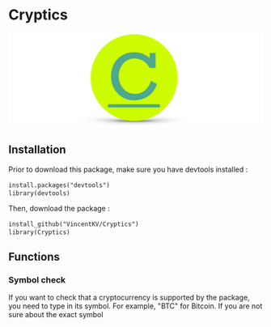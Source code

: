 # Cryptics

![GitHub Logo](/images/banner.png)

## Installation
Prior to download this package, make sure you have devtools installed :
```
install.packages("devtools")
library(devtools)
```
Then, download the package :
```
install_github("VincentKV/Cryptics")
library(Cryptics)
```
## Functions

### Symbol check
If you want to check that a cryptocurrency is supported by the package, you need to type in its symbol. For example, "BTC" for Bitcoin. If you are not sure about the exact symbol
